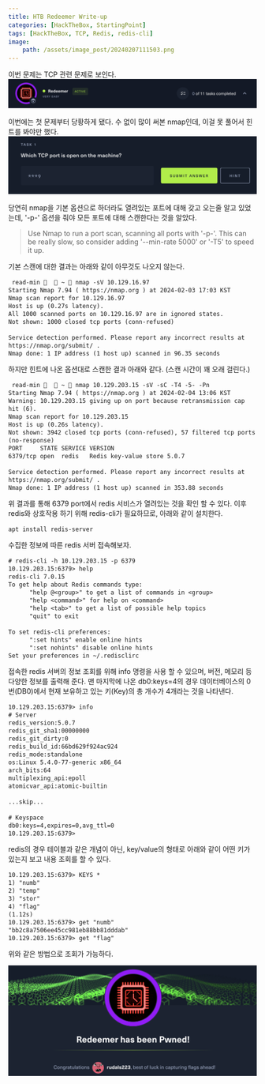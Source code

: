 ```yaml
---
title: HTB Redeemer Write-up
categories: [HackTheBox, StartingPoint]
tags: [HackTheBox, TCP, Redis, redis-cli]
image:
    path: /assets/image_post/20240207111503.png
---
```

이번 문제는 TCP 관련 문제로 보인다.
![](../assets/image_post/20240203170310.png)

이번에는 첫 문제부터 당황하게 됐다. 수 없이 많이 써본 nmap인데, 이걸 못 풀어서 힌트를 봐야만 했다.
![](../assets/image_post/20240203171136.png)

당연히 nmap을 기본 옵션으로 하더라도 열려있는 포트에 대해 갖고 오는줄 알고 있었는데, '-p-' 옵션을 줘야 모든 포트에 대해 스캔한다는 것을 알았다.

> Use Nmap to run a port scan, scanning all ports with '-p-'. This can be really slow, so consider adding '--min-rate 5000' or '-T5' to speed it up.

기본 스캔에 대한 결과는 아래와 같이 아무것도 나오지 않는다.
``` shell
 read-min 🍻   ~  nmap -sV 10.129.16.97
Starting Nmap 7.94 ( https://nmap.org ) at 2024-02-03 17:03 KST
Nmap scan report for 10.129.16.97
Host is up (0.27s latency).
All 1000 scanned ports on 10.129.16.97 are in ignored states.
Not shown: 1000 closed tcp ports (conn-refused)

Service detection performed. Please report any incorrect results at https://nmap.org/submit/ .
Nmap done: 1 IP address (1 host up) scanned in 96.35 seconds
```

하지만 힌트에 나온 옵션대로 스캔한 결과 아래와 같다. (스캔 시간이 꽤 오래 걸린다.)
``` shell
 read-min 🐸   ~  nmap 10.129.203.15 -sV -sC -T4 -5- -Pn
Starting Nmap 7.94 ( https://nmap.org ) at 2024-02-04 13:06 KST
Warning: 10.129.203.15 giving up on port because retransmission cap hit (6).
Nmap scan report for 10.129.203.15
Host is up (0.26s latency).
Not shown: 3942 closed tcp ports (conn-refused), 57 filtered tcp ports (no-response)
PORT     STATE SERVICE VERSION
6379/tcp open  redis   Redis key-value store 5.0.7

Service detection performed. Please report any incorrect results at https://nmap.org/submit/ .
Nmap done: 1 IP address (1 host up) scanned in 353.88 seconds
```

위 결과를 통해 6379 port에서 redis 서비스가 열려있는 것을 확인 할 수 있다. 이후 redis와 상호작용 하기 위해 redis-cli가 필요하므로, 아래와 같이 설치한다.

``` shell
apt install redis-server
```

수집한 정보에 따른 redis 서버 접속해보자.

``` shell
# redis-cli -h 10.129.203.15 -p 6379
10.129.203.15:6379> help
redis-cli 7.0.15
To get help about Redis commands type:
      "help @<group>" to get a list of commands in <group>
      "help <command>" for help on <command>
      "help <tab>" to get a list of possible help topics
      "quit" to exit

To set redis-cli preferences:
      ":set hints" enable online hints
      ":set nohints" disable online hints
Set your preferences in ~/.redisclirc
```

접속한 redis 서버의 정보 조회를 위해 info 명령을 사용 할 수 있으며, 버전, 메모리 등 다양한 정보를 출력해 준다. 맨 마지막에 나온 db0:keys=4의 경우 데이터베이스의 0번(DB0)에서 현재 보유하고 있는 키(Key)의 총 개수가 4개라는 것을 나타낸다.
``` shell
10.129.203.15:6379> info
# Server
redis_version:5.0.7
redis_git_sha1:00000000
redis_git_dirty:0
redis_build_id:66bd629f924ac924
redis_mode:standalone
os:Linux 5.4.0-77-generic x86_64
arch_bits:64
multiplexing_api:epoll
atomicvar_api:atomic-builtin

...skip...

# Keyspace
db0:keys=4,expires=0,avg_ttl=0
10.129.203.15:6379>
```

redis의 경우 테이블과 같은 개념이 아닌, key/value의 형태로 아래와 같이 어떤 키가 있는지 보고 내용 조회를 할 수 있다.
``` shell
10.129.203.15:6379> KEYS *
1) "numb"
2) "temp"
3) "stor"
4) "flag"
(1.12s)
10.129.203.15:6379> get "numb"
"bb2c8a7506ee45cc981eb88bb81dddab"
10.129.203.15:6379> get "flag"
```
위와 같은 방법으로 조회가 가능하다.

![](../assets/image_post/20240204133836.png)